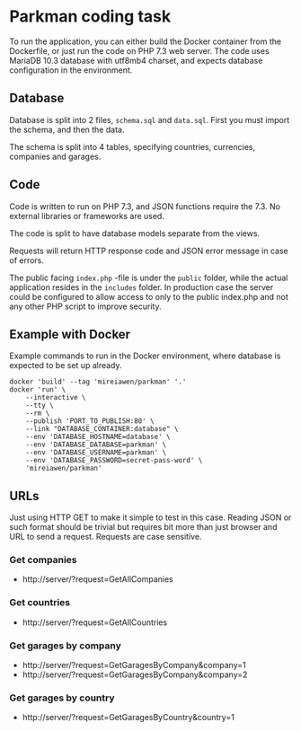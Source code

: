 # Parkman coding task

To run the application, you can either build the Docker container from the Dockerfile, or just run the code on PHP 7.3 web server. The code uses MariaDB 10.3 database with utf8mb4 charset, and expects database configuration in the environment.

## Database
Database is split into 2 files, `schema.sql` and `data.sql`. First you must import the schema, and then the data.

The schema is split into 4 tables, specifying countries, currencies, companies and garages.

## Code
Code is written to run on PHP 7.3, and JSON functions require the 7.3. No external libraries or frameworks are used.

The code is split to have database models separate from the views. 

Requests will return HTTP response code and JSON error message in case of errors.

The public facing `index.php` -file is under the `public` folder, while the actual application resides in the `includes` folder. In production case the server could be configured to allow access to only to the public index.php and not any other PHP script to improve security.

## Example with Docker
Example commands to run in the Docker environment, where database is expected to be set up already.

    docker 'build' --tag 'mireiawen/parkman' '.'
    docker 'run' \
    	--interactive \
    	--tty \
    	--rm \
    	--publish 'PORT_TO_PUBLISH:80' \
    	--link "DATABASE_CONTAINER:database" \
    	--env 'DATABASE_HOSTNAME=database' \
    	--env 'DATABASE_DATABASE=parkman' \
    	--env 'DATABASE_USERNAME=parkman' \
    	--env 'DATABASE_PASSWORD=secret-pass-word' \
    	'mireiawen/parkman'

## URLs
Just using HTTP GET to make it simple to test in this case. Reading JSON or such format should be trivial but requires bit more than just browser and URL to send a request. Requests are case sensitive.

### Get companies
* http://server/?request=GetAllCompanies

### Get countries
* http://server/?request=GetAllCountries

### Get garages by company
* http://server/?request=GetGaragesByCompany&company=1
* http://server/?request=GetGaragesByCompany&company=2

### Get garages by country
* http://server/?request=GetGaragesByCountry&country=1
